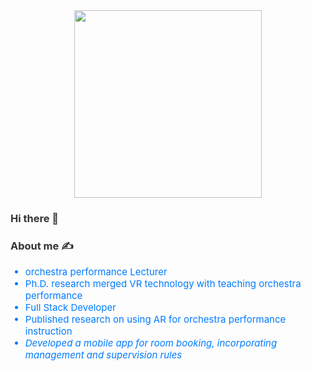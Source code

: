 <!DOCTYPE html>
<html lang="en">

<head>
  <meta charset="UTF-8">
  <meta name="viewport" content="width=device-width, initial-scale=1.0">
  <title>GitHub Profile README</title>
  <style>
    .centered {
      text-align: center; /* Center-align content inside the div */
    }
    h1,
    h2,
    h3 {
        color: #333;
    }
    ul {
        list-style-type: disc;
        margin-bottom: 15px;
    }
    ol {
        list-style-type: decimal;
        margin-bottom: 15px;
    }
    li {
        color: #007bff;
        text-decoration: none;
        font-size: 15px
    }
  </style>
</head>

<body>
  <div class="centered">
    <img src="https://media.giphy.com/media/Y4ak9Ki2GZCbJxAnJD/giphy.gif" width="300">
  </div>

  <h3>Hi there 👋</h3>

  <div>
      <h3>About me ✍️</h3>
    <ul>
      <li>orchestra performance Lecturer</li>
      <li>Ph.D. research merged VR technology with teaching orchestra performance</li>
      <li>Full Stack Developer</li>
      <li>Published research on using AR for orchestra performance instruction<i>
      <li>Developed a mobile app for room booking, incorporating management and supervision rules</li>
    </ul>
  </div>


</body>

</html>



<!--
**drmelezabi/drmelezabi** is a ✨ _special_ ✨ repository because its `README.md` (this file) appears on your GitHub profile.

Here are some ideas to get you started:

- 🔭 I’m currently working on ...
- 🌱 I’m currently learning ...
- 👯 I’m looking to collaborate on ...
- 🤔 I’m looking for help with ...
- 💬 Ask me about ...
- 📫 How to reach me: ...
- 😄 Pronouns: ...
- ⚡ Fun fact: ...
-->

